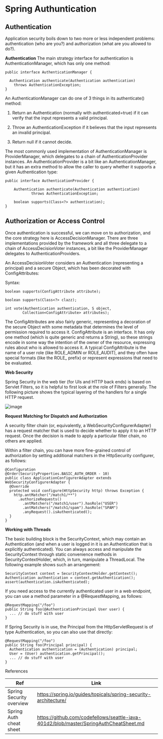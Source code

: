 # Spring Authuntication 

## Authentication 

Application security boils down to two more or less independent problems: authentication (who are you?) and authorization (what are you allowed to do?).

**Authentication**
The main strategy interface for authentication is AuthenticationManager, which has only one method:

```
public interface AuthenticationManager {

  Authentication authenticate(Authentication authentication)
    throws AuthenticationException;
}
```

An AuthenticationManager can do one of 3 things in its authenticate() method:

1. Return an Authentication (normally with authenticated=true) if it can verify that the input represents a valid principal.

2. Throw an AuthenticationException if it believes that the input represents an invalid principal.

3. Return null if it cannot decide.

The most commonly used implementation of AuthenticationManager is ProviderManager, which delegates to a chain of AuthenticationProvider instances. An AuthenticationProvider is a bit like an AuthenticationManager, but it has an extra method to allow the caller to query whether it supports a given Authentication type:

```
public interface AuthenticationProvider {

	Authentication authenticate(Authentication authentication)
			throws AuthenticationException;

	boolean supports(Class<?> authentication);
}
```

## Authorization or Access Control

Once authentication is successful, we can move on to authorization, and the core strategy here is AccessDecisionManager. There are three implementations provided by the framework and all three delegate to a chain of AccessDecisionVoter instances, a bit like the ProviderManager delegates to AuthenticationProviders.

An AccessDecisionVoter considers an Authentication (representing a principal) and a secure Object, which has been decorated with ConfigAttributes:

Syntax:

```
boolean supports(ConfigAttribute attribute);

boolean supports(Class<?> clazz);

int vote(Authentication authentication, S object,
        Collection<ConfigAttribute> attributes);
```

The ConfigAttributes are also fairly generic, representing a decoration of the secure Object with some metadata that determines the level of permission required to access it. ConfigAttribute is an interface. It has only one method (which is quite generic and returns a String), so these strings encode in some way the intention of the owner of the resource, expressing rules about who is allowed to access it. A typical ConfigAttribute is the name of a user role (like ROLE_ADMIN or ROLE_AUDIT), and they often have special formats (like the ROLE_ prefix) or represent expressions that need to be evaluated.

**Web Security**

Spring Security in the web tier (for UIs and HTTP back ends) is based on Servlet Filters, so it is helpful to first look at the role of Filters generally. The following picture shows the typical layering of the handlers for a single HTTP request.

![image](https://github.com/spring-guides/top-spring-security-architecture/raw/main/images/filters.png)

**Request Matching for Dispatch and Authorization**

A security filter chain (or, equivalently, a WebSecurityConfigurerAdapter) has a request matcher that is used to decide whether to apply it to an HTTP request. Once the decision is made to apply a particular filter chain, no others are applied.

Within a filter chain, you can have more fine-grained control of authorization by setting additional matchers in the HttpSecurity configurer, as follows:

```
@Configuration
@Order(SecurityProperties.BASIC_AUTH_ORDER - 10)
public class ApplicationConfigurerAdapter extends WebSecurityConfigurerAdapter {
  @Override
  protected void configure(HttpSecurity http) throws Exception {
    http.antMatcher("/match1/**")
      .authorizeRequests()
        .antMatchers("/match1/user").hasRole("USER")
        .antMatchers("/match1/spam").hasRole("SPAM")
        .anyRequest().isAuthenticated();
  }
}
```

**Working with Threads**

The basic building block is the SecurityContext, which may contain an Authentication (and when a user is logged in it is an Authentication that is explicitly authenticated). You can always access and manipulate the SecurityContext through static convenience methods in SecurityContextHolder, which, in turn, manipulate a ThreadLocal. The following example shows such an arrangement:

```
SecurityContext context = SecurityContextHolder.getContext();
Authentication authentication = context.getAuthentication();
assert(authentication.isAuthenticated);
```

If you need access to the currently authenticated user in a web endpoint, you can use a method parameter in a @RequestMapping, as follows:

```
@RequestMapping("/foo")
public String foo(@AuthenticationPrincipal User user) {
  ... // do stuff with user
}
```

If Spring Security is in use, the Principal from the HttpServletRequest is of type Authentication, so you can also use that directly:

```
@RequestMapping("/foo")
public String foo(Principal principal) {
  Authentication authentication = (Authentication) principal;
  User = (User) authentication.getPrincipal();
  ... // do stuff with user
}
```

References

Ref|Link
---|---
Spring Security overview|https://spring.io/guides/topicals/spring-security-architecture/
Spring Auth cheat sheet|https://github.com/codefellows/seattle-java-401d2/blob/master/SpringAuthCheatSheet.md